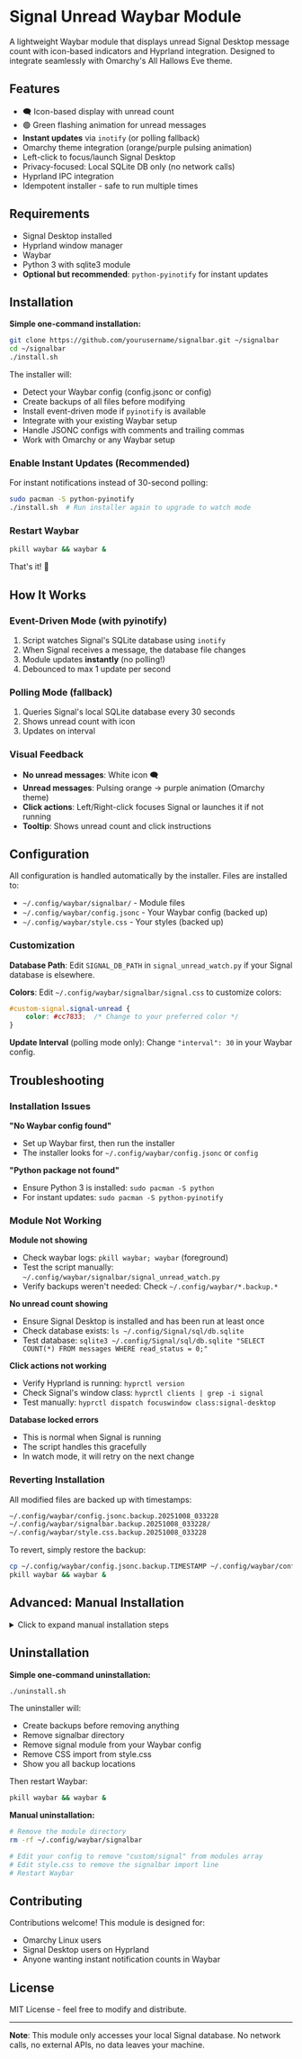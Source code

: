 # Signal Unread Waybar Module

A lightweight Waybar module that displays unread Signal Desktop message count with icon-based indicators and Hyprland integration. Designed to integrate seamlessly with Omarchy's All Hallows Eve theme.

## Features

- 🗨️ Icon-based display with unread count
- 🟢 Green flashing animation for unread messages
- **Instant updates** via `inotify` (or polling fallback)
- Omarchy theme integration (orange/purple pulsing animation)
- Left-click to focus/launch Signal Desktop
- Privacy-focused: Local SQLite DB only (no network calls)
- Hyprland IPC integration
- Idempotent installer - safe to run multiple times

## Requirements

- Signal Desktop installed
- Hyprland window manager
- Waybar
- Python 3 with sqlite3 module
- **Optional but recommended**: `python-pyinotify` for instant updates

## Installation

**Simple one-command installation:**

```bash
git clone https://github.com/yourusername/signalbar.git ~/signalbar
cd ~/signalbar
./install.sh
```

The installer will:
-  Detect your Waybar config (config.jsonc or config)
-  Create backups of all files before modifying
-  Install event-driven mode if `pyinotify` is available
-  Integrate with your existing Waybar setup
-  Handle JSONC configs with comments and trailing commas
-  Work with Omarchy or any Waybar setup

### Enable Instant Updates (Recommended)

For instant notifications instead of 30-second polling:

```bash
sudo pacman -S python-pyinotify
./install.sh  # Run installer again to upgrade to watch mode
```

### Restart Waybar

```bash
pkill waybar && waybar &
```

That's it! 🎉

## How It Works

### Event-Driven Mode (with pyinotify)
1. Script watches Signal's SQLite database using `inotify`
2. When Signal receives a message, the database file changes
3. Module updates **instantly** (no polling!)
4. Debounced to max 1 update per second

### Polling Mode (fallback)
1. Queries Signal's local SQLite database every 30 seconds
2. Shows unread count with icon
3. Updates on interval

### Visual Feedback
- **No unread messages**: White icon 🗨️
- **Unread messages**: Pulsing orange → purple animation (Omarchy theme)
- **Click actions**: Left/Right-click focuses Signal or launches it if not running
- **Tooltip**: Shows unread count and click instructions

## Configuration

All configuration is handled automatically by the installer. Files are installed to:
- `~/.config/waybar/signalbar/` - Module files
- `~/.config/waybar/config.jsonc` - Your Waybar config (backed up)
- `~/.config/waybar/style.css` - Your styles (backed up)

### Customization

**Database Path**: Edit `SIGNAL_DB_PATH` in `signal_unread_watch.py` if your Signal database is elsewhere.

**Colors**: Edit `~/.config/waybar/signalbar/signal.css` to customize colors:
```css
#custom-signal.signal-unread {
    color: #cc7833;  /* Change to your preferred color */
}
```

**Update Interval** (polling mode only): Change `"interval": 30` in your Waybar config.

## Troubleshooting

### Installation Issues

**"No Waybar config found"**
- Set up Waybar first, then run the installer
- The installer looks for `~/.config/waybar/config.jsonc` or `config`

**"Python package not found"**
- Ensure Python 3 is installed: `sudo pacman -S python`
- For instant updates: `sudo pacman -S python-pyinotify`

### Module Not Working

**Module not showing**
- Check waybar logs: `pkill waybar; waybar` (foreground)
- Test the script manually: `~/.config/waybar/signalbar/signal_unread_watch.py`
- Verify backups weren't needed: Check `~/.config/waybar/*.backup.*`

**No unread count showing**
- Ensure Signal Desktop is installed and has been run at least once
- Check database exists: `ls ~/.config/Signal/sql/db.sqlite`
- Test database: `sqlite3 ~/.config/Signal/sql/db.sqlite "SELECT COUNT(*) FROM messages WHERE read_status = 0;"`

**Click actions not working**
- Verify Hyprland is running: `hyprctl version`
- Check Signal's window class: `hyprctl clients | grep -i signal`
- Test manually: `hyprctl dispatch focuswindow class:signal-desktop`

**Database locked errors**
- This is normal when Signal is running
- The script handles this gracefully
- In watch mode, it will retry on the next change

### Reverting Installation

All modified files are backed up with timestamps:
```bash
~/.config/waybar/config.jsonc.backup.20251008_033228
~/.config/waybar/signalbar.backup.20251008_033228/
~/.config/waybar/style.css.backup.20251008_033228
```

To revert, simply restore the backup:
```bash
cp ~/.config/waybar/config.jsonc.backup.TIMESTAMP ~/.config/waybar/config.jsonc
pkill waybar && waybar &
```

## Advanced: Manual Installation

<details>
<summary>Click to expand manual installation steps</summary>

If you prefer not to use the installer:

1. **Copy files:**
```bash
mkdir -p ~/.config/waybar/signalbar
cp signal_unread_watch.py signal.css ~/.config/waybar/signalbar/
chmod +x ~/.config/waybar/signalbar/signal_unread_watch.py
```

2. **Add to your Waybar config:**
```jsonc
"custom/signal": {
  "format": "{}",
  "exec": "~/.config/waybar/signalbar/signal_unread_watch.py --watch",
  "on-click": "hyprctl dispatch focuswindow class:signal-desktop || signal-desktop &",
  "on-click-right": "signal-desktop --settings &",
  "tooltip": true,
  "return-type": "json"
}
```

Add `"custom/signal"` to your `modules-right` or `modules-left` array.

3. **Add CSS import:**
```css
@import 'signalbar/signal.css';
```

4. **Restart Waybar:**
```bash
pkill waybar && waybar &
```

</details>

## Uninstallation

**Simple one-command uninstallation:**

```bash
./uninstall.sh
```

The uninstaller will:
- Create backups before removing anything
- Remove signalbar directory
- Remove signal module from your Waybar config
- Remove CSS import from style.css
- Show you all backup locations

Then restart Waybar:
```bash
pkill waybar && waybar &
```

**Manual uninstallation:**
```bash
# Remove the module directory
rm -rf ~/.config/waybar/signalbar

# Edit your config to remove "custom/signal" from modules array
# Edit style.css to remove the signalbar import line
# Restart Waybar
```

## Contributing

Contributions welcome! This module is designed for:
- Omarchy Linux users
- Signal Desktop users on Hyprland
- Anyone wanting instant notification counts in Waybar

## License

MIT License - feel free to modify and distribute.

---

**Note**: This module only accesses your local Signal database. No network calls, no external APIs, no data leaves your machine.
